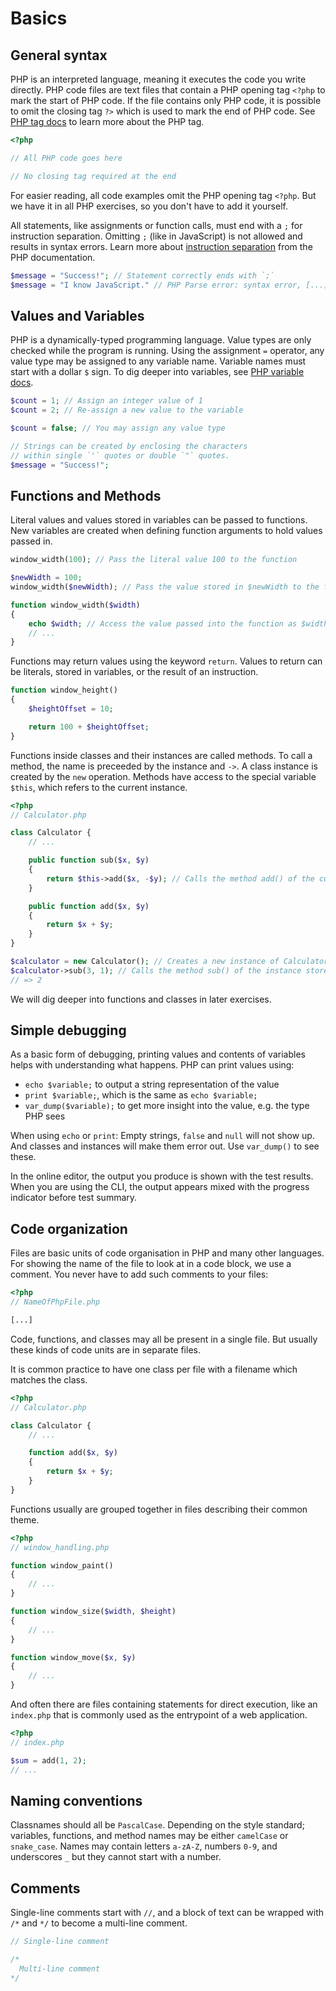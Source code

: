 # Basics

## General syntax

PHP is an interpreted language, meaning it executes the code you write directly.
PHP code files are text files that contain a PHP opening tag `<?php` to mark the start of PHP code.
If the file contains only PHP code, it is possible to omit the closing tag `?>` which is used to mark the end of PHP code.
See [PHP tag docs][php-tag] to learn more about the PHP tag.

```php
<?php

// All PHP code goes here

// No closing tag required at the end
```

For easier reading, all code examples omit the PHP opening tag `<?php`.
But we have it in all PHP exercises, so you don't have to add it yourself.

All statements, like assignments or function calls, must end with a `;` for instruction separation.
Omitting `;` (like in JavaScript) is not allowed and results in syntax errors.
Learn more about [instruction separation][php-semicolon] from the PHP documentation.

```php
$message = "Success!"; // Statement correctly ends with `;`
$message = "I know JavaScript." // PHP Parse error: syntax error, [...]
```

## Values and Variables

PHP is a dynamically-typed programming language.
Value types are only checked while the program is running.
Using the assignment `=` operator, any value type may be assigned to any variable name.
Variable names must start with a dollar `$` sign.
To dig deeper into variables, see [PHP variable docs][php-variables].

```php
$count = 1; // Assign an integer value of 1
$count = 2; // Re-assign a new value to the variable

$count = false; // You may assign any value type

// Strings can be created by enclosing the characters
// within single `'` quotes or double `"` quotes.
$message = "Success!";
```

## Functions and Methods

Literal values and values stored in variables can be passed to functions.
New variables are created when defining function arguments to hold values passed in.

```php
window_width(100); // Pass the literal value 100 to the function

$newWidth = 100;
window_width($newWidth); // Pass the value stored in $newWidth to the function

function window_width($width)
{
    echo $width; // Access the value passed into the function as $width
    // ...
}
```

Functions may return values using the keyword `return`.
Values to return can be literals, stored in variables, or the result of an instruction.

```php
function window_height()
{
    $heightOffset = 10;

    return 100 + $heightOffset;
}
```

Functions inside classes and their instances are called methods.
To call a method, the name is preceeded by the instance and `->`.
A class instance is created by the `new` operation.
Methods have access to the special variable `$this`, which refers to the current instance.

```php
<?php
// Calculator.php

class Calculator {
    // ...

    public function sub($x, $y)
    {
        return $this->add($x, -$y); // Calls the method add() of the current instance
    }

    public function add($x, $y)
    {
        return $x + $y;
    }
}

$calculator = new Calculator(); // Creates a new instance of Calculator class
$calculator->sub(3, 1); // Calls the method sub() of the instance stored in $calculator
// => 2
```

We will dig deeper into functions and classes in later exercises.

## Simple debugging

As a basic form of debugging, printing values and contents of variables helps with understanding what happens.
PHP can print values using:

- `echo $variable;` to output a string representation of the value
- `print $variable;`, which is the same as `echo $variable;`
- `var_dump($variable);` to get more insight into the value, e.g. the type PHP sees

When using `echo` or `print`: Empty strings, `false` and `null` will not show up.
And classes and instances will make them error out.
Use `var_dump()` to see these.

In the online editor, the output you produce is shown with the test results.
When you are using the CLI, the output appears mixed with the progress indicator before test summary.

## Code organization

Files are basic units of code organisation in PHP and many other languages.
For showing the name of the file to look at in a code block, we use a comment.
You never have to add such comments to your files:

```php
<?php
// NameOfPhpFile.php

[...]
```

Code, functions, and classes may all be present in a single file.
But usually these kinds of code units are in separate files.

It is common practice to have one class per file with a filename which matches the class.

```php
<?php
// Calculator.php

class Calculator {
    // ...

    function add($x, $y)
    {
        return $x + $y;
    }
}
```

Functions usually are grouped together in files describing their common theme.

```php
<?php
// window_handling.php

function window_paint()
{
    // ...
}

function window_size($width, $height)
{
    // ...
}

function window_move($x, $y)
{
    // ...
}
```

And often there are files containing statements for direct execution, like an `index.php` that is commonly used as the entrypoint of a web application.

```php
<?php
// index.php

$sum = add(1, 2);
// ...
```

## Naming conventions

Classnames should all be `PascalCase`.
Depending on the style standard; variables, functions, and method names may be either `camelCase` or `snake_case`.
Names may contain letters `a-zA-Z`, numbers `0-9`, and underscores `_` but they cannot start with a number.

## Comments

Single-line comments start with `//`, and a block of text can be wrapped with `/*` and  `*/` to become a multi-line comment.

```php
// Single-line comment

/*
  Multi-line comment
*/
```

[php-tag]: https://www.php.net/manual/en/language.basic-syntax.phptags.php
[php-semicolon]: https://www.php.net/manual/en/language.basic-syntax.instruction-separation.php
[php-variables]: https://www.php.net/manual/en/language.variables.basics.php

